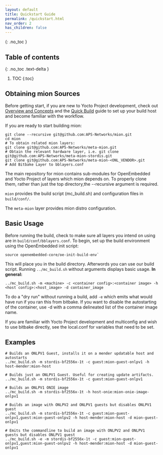 ```yaml
---
layout: default
title: Quickstart Guide
permalink: /quickstart.html
nav_order: 2
has_children: false
---
```


{: .no_toc }

## Table of contents

{: .no_toc .text-delta }

1. TOC
{:toc}

<!-- ### Table of Contents

[Obtaining Mion](#obtaining-mion-sources)

[Basic Usage](#basic-usage) -->

## Obtaining mion Sources

Before getting start, if you are new to Yocto Project development, check out [Overview and Concepts](https://www.yoctoproject.org/docs/3.1.3/overview-manual/overview-manual.html) and the [Quick Build](https://www.yoctoproject.org/docs/3.1.3/brief-yoctoprojectqs/brief-yoctoprojectqs.html)
guide to set up your build host and become familiar with the workflow.

If you are ready to start building mion:

```shell
git clone --recursive git@github.com:APS-Networks/mion.git
cd mion
# To obtain related mion layers:
git clone git@github.com:APS-Networks/meta-mion.git
# Obtain the relevant hardware layer, i.e. git clone git@github.com:APS-Networks/meta-mion-stordis.git
git clone git@github.com:APS-Networks/meta-mion-<ONL_VENDOR>.git
# Add Bitbake Layer to bblayers.conf
```

The main repository for mion contains sub-modules for OpenEmbedded and Yocto Project
 of layers which mion depends on. To properly clone them, rather than just the top directory,the --recursive argument is required.

`mion` provides the build script (mc_build.sh) and configuration files in `build/conf/`.

The `meta-mion` layer provides mion distro configuration.

## Basic Usage

Before running the build, check to make sure all layers you intend on using are in `build/conf/bblayers.conf`.
To begin, set up the build environment using the OpenEmbedded init script:

```shell
source openembedded-core/oe-init-build-env`
```

This will place you in the build directory.
Afterwords you can use our build script. Running `../mc_build.sh` without
arguments displays basic usage. **In general:**

```shell
../mc_build.sh -m <machine> -c <container config>:<container image> -h <host config>:<host_image> -d container_image
```

To do a "dry run" without running a build, add `-e` which emits what would have run if you ran this from bitbake.
If you want to disable the autostarting of the container, use -d with a comma delineated list of the container image name.

If you are familiar with Yocto Project development and multiconfig and wish to use bitbake directly, see the local.conf for variables that need to be set.

## Examples

```shell
# Builds an ONLPV1 Guest, installs it on a mender updatable host and autostarts
../mc_build.sh -m stordis-bf2556x-1t -c guest:mion-guest-onlpv1 -h host-mender:mion-host

# Builds just an ONLPV1 Guest. Useful for creating update artifacts.
../mc_build.sh -m stordis-bf2556x-1t -c guest:mion-guest-onlpv1

# Builds an ONLPV1 ONIE image
../mc_build.sh -m stordis-bf2556x-1t -h host-onie:mion-onie-image-onlpv1

# Builds an image with ONLPV2 and ONLPV1 guests but disables ONLPV1 guest
../mc_build.sh -m stordis-bf2556x-1t -c guest:mion-guest-onlpv1,guest:mion-guest-onlpv2 -h host-mender:mion-host -d mion-guest-onlpv1

# Emits the commandline to build an image with ONLPV2 and ONLPV1 guests but disables ONLPV1 guest
../mc_build.sh -e -m stordis-bf2556x-1t -c guest:mion-guest-onlpv1,guest:mion-guest-onlpv2 -h host-mender:mion-host -d mion-guest-onlpv1
```
